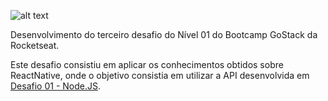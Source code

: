 ![alt text](https://camo.githubusercontent.com/d25397e9df01fe7882dcc1cbc96bdf052ffd7d0c/68747470733a2f2f73746f726167652e676f6f676c65617069732e636f6d2f676f6c64656e2d77696e642f626f6f7463616d702d676f737461636b2f6865616465722d6465736166696f732e706e67)

Desenvolvimento do terceiro desafio do Nível 01 do Bootcamp GoStack da Rocketseat.

Este desafio consistiu em aplicar os conhecimentos obtidos sobre ReactNative, onde o objetivo consistia em utilizar a API desenvolvida em [Desafio 01 - Node.JS](https://github.com/leosteil/rs-nodejs-concepts-challenge).
